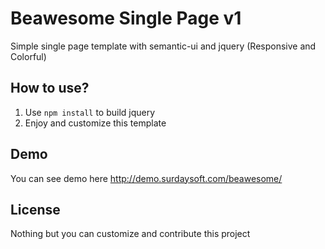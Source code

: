 # Beawesome Single Page v1
Simple single page template with semantic-ui and jquery (Responsive and Colorful)

## How to use?

1. Use ``` npm install ``` to build jquery
2. Enjoy and customize this template

## Demo
You can see demo here http://demo.surdaysoft.com/beawesome/

## License
Nothing but you can customize and contribute this project
